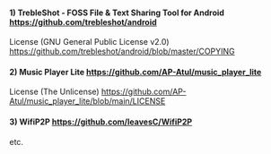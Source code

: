 #### 1) TrebleShot - FOSS File & Text Sharing Tool for Android https://github.com/trebleshot/android
License (GNU General Public License v2.0) https://github.com/trebleshot/android/blob/master/COPYING

#### 2) Music Player Lite https://github.com/AP-Atul/music_player_lite
License (The Unlicense) https://github.com/AP-Atul/music_player_lite/blob/main/LICENSE

#### 3) WifiP2P https://github.com/leavesC/WifiP2P

etc.
